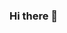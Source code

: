 ### Hi there 👋

<!--
**BigBugaboo/BigBugaboo** is a ✨ _special_ ✨ repository because its `README.md` (this file) appears on your GitHub profile.
这是我的[博客](https://bigbugaboo.github.io/blog-show/)

- 🔭 I’m currently working on ...
- 🌱 I’m currently learning ...
- 👯 I’m looking to collaborate on ...
- 🤔 I’m looking for help with ...
- 💬 Ask me about ...
- 📫 How to reach me: ...
- 😄 Pronouns: ...
- ⚡ Fun fact: ...
-->
